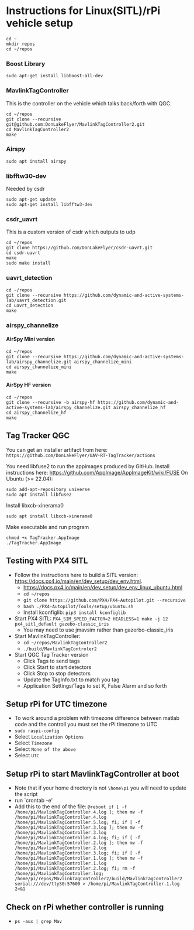 # Instructions for Linux(SITL)/rPi vehicle setup

```
cd ~
mkdir repos
cd ~/repos
```

### Boost Library
```
sudo apt-get install libboost-all-dev
```

### MavlinkTagController
This is the controller on the vehicle which talks back/forth with QGC.

```
cd ~/repos
git clone --recursive git@github.com:DonLakeFlyer/MavlinkTagController2.git
cd MavlinkTagController2
make
```

### Airspy
`sudo apt install airspy`

### libfftw30-dev
Needed by csdr
```
sudo apt-get update
sudo apt-get install libfftw3-dev
```


### csdr_uavrt
This is a custom version of csdr which outputs to udp

```
cd ~/repos
git clone https://github.com/DonLakeFlyer/csdr-uavrt.git
cd csdr-uavrt 
make
sudo make install
```

### uavrt_detection
```
cd ~/repos
git clone --recursive https://github.com/dynamic-and-active-systems-lab/uavrt_detection.git
cd uavrt_detection 
make
```

### airspy_channelize

#### AirSpy Mini version
```
cd ~/repos
git clone --recursive https://github.com/dynamic-and-active-systems-lab/airspy_channelize.git airspy_channelize_mini
cd airspy_channelize_mini
make
```

#### AirSpy HF version
```
cd ~/repos
git clone --recursive -b airspy-hf https://github.com/dynamic-and-active-systems-lab/airspy_channelize.git airspy_channelize_hf
cd airspy_channelize_hf
make
```

## Tag Tracker QGC
You can get an installer artifact from here: `https://github.com/DonLakeFlyer/UAV-RT-TagTracker/actions`

You need libfuse2 to run the appimages produced by GitHub. Install instructions here: https://github.com/AppImage/AppImageKit/wiki/FUSE
On Ubuntu (>= 22.04):
```
sudo add-apt-repository universe
sudo apt install libfuse2
```
Install libxcb-xinerama0
```
sudo apt install libxcb-xinerama0
```

Make executable and run program
```
chmod +x TagTracker.AppImage
./TagTracker.AppImage
```

## Testing with PX4 SITL
* Follow the instructions here to build a SITL version: https://docs.px4.io/main/en/dev_setup/dev_env.html.
  * https://docs.px4.io/main/en/dev_setup/dev_env_linux_ubuntu.html
  * `cd ~/repos`
  * `git clone https://github.com/PX4/PX4-Autopilot.git --recursive`
  * `bash ./PX4-Autopilot/Tools/setup/ubuntu.sh`
  * Install kconfiglib: `pip3 install kconfiglib`
* Start PX4 SITL: `PX4_SIM_SPEED_FACTOR=2 HEADLESS=1 make -j 12 px4_sitl_default gazebo-classic_iris`
  * You may need to use jmavsim rather than gazerbo-classic_iris
* Start MavlinkTagController: 
  * `cd ~/repos/MavlinkTagController2`
  * `./build/MavlinkTagControler2`
* Start QGC Tag Tracker version
  * Click Tags to send tags
  * Click Start to start detectors
  * Click Stop to stop detectors
  * Update the TagInfo.txt to match you tag
  * Application Settings/Tags to set K, False Alarm and so forth

## Setup rPi for UTC timezone

* To work around a problem with timezone difference between matlab code and the controll you must set the rPi timezone to UTC
* `sudo raspi-config`
* Select `Localization Options`
* Select `Timezone`
* Select `None of the above`
* Select `UTC`

## Setup rPi to start MavlinkTagController at boot

* Note that if your home directory is not `\home\pi` you will need to update the script
* run `crontab -e'
* Add this to the end of the file: `@reboot if [ -f /home/pi/MavlinkTagController.4.log ]; then mv -f /home/pi/MavlinkTagController.4.log /home/pi/MavlinkTagController.5.log; fi; if [ -f /home/pi/MavlinkTagController.3.log ]; then mv -f /home/pi/MavlinkTagController.3.log /home/pi/MavlinkTagController.4.log; fi; if [ -f /home/pi/MavlinkTagController.2.log ]; then mv -f /home/pi/MavlinkTagController.2.log /home/pi/MavlinkTagController.3.log; fi; if [ -f /home/pi/MavlinkTagController.1.log ]; then mv -f /home/pi/MavlinkTagController.1.log /home/pi/MavlinkTagController.2.log; fi; rm -f /home/pi/MavlinkTagController.log; /home/pi/repos/MavlinkTagController2/build/MavlinkTagController2 serial:///dev/ttyS0:57600 > /home/pi/MavlinkTagController.1.log 2>&1`

## Check on rPi whether controller is running

* `ps -aux | grep Mav`
